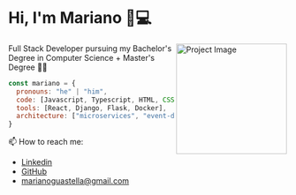 # Hi, I'm Mariano 👋💻

<img align='right' src="https://github.com/MarianoGuastella/MarianoGuastella/assets/66016200/1618c7af-8760-44fc-bd22-bf6c2cb8f682" alt="Project Image" width="200" />

Full Stack Developer pursuing my Bachelor's Degree in Computer Science + Master's Degree 👨‍💻

```javascript
const mariano = {
  pronouns: "he" | "him",
  code: [Javascript, Typescript, HTML, CSS, Ruby, Python, C++, Smalltalk],
  tools: [React, Django, Flask, Docker],
  architecture: ["microservices", "event-driven", "design system pattern"],
}
```

📫 How to reach me:
- [Linkedin](https://www.linkedin.com/in/mariano-guastella/)
- [GitHub](https://github.com/MarianoGuastella)
- marianoguastella@gmail.com
